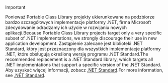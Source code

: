 > [!IMPORTANT]
> <span data-ttu-id="d0524-101">Ponieważ Portable Class Library projekty ukierunkowane na podzbiorze bardzo szczegółowych implementacje platformy .NET, firma Microsoft zdecydowanie odradzamy ich użycie w rozwijaniu nowych aplikacji.</span><span class="sxs-lookup"><span data-stu-id="d0524-101">Because Portable Class Library projects target only a very specific subset of .NET implementations, we strongly discourage their use in new application development.</span></span> <span data-ttu-id="d0524-102">Zastąpienie zalecane jest biblioteki .NET Standard, który jest przeznaczony dla wszystkich implementacje platformy .NET, które obsługują określoną wersję programu .NET Standard.</span><span class="sxs-lookup"><span data-stu-id="d0524-102">The recommended replacement is a .NET Standard library, which targets all .NET implementations that support a specific version of the .NET Standard.</span></span> <span data-ttu-id="d0524-103">Aby uzyskać więcej informacji, zobacz [.NET Standard](~/docs/standard/net-standard.md).</span><span class="sxs-lookup"><span data-stu-id="d0524-103">For more information, see [.NET Standard](~/docs/standard/net-standard.md).</span></span>